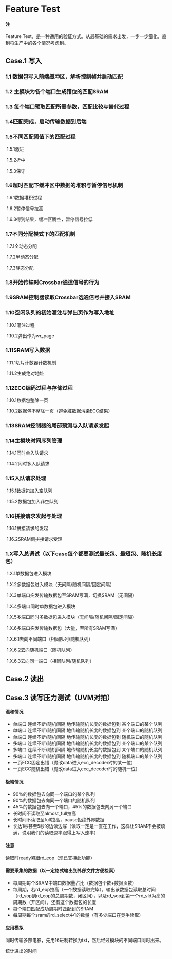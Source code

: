 # Feature Test

#### 注

Feature Test，是一种通用的验证方式。从最基础的需求出发，一步一步细化，直到将生产中的各个情况考虑到。

## Case.1 写入

### 1.1 数据包写入前端缓冲区，解析控制帧并启动匹配

### 1.2 主模块为各个端口生成错位的匹配SRAM

### 1.3 每个端口预取匹配所需参数，匹配比较与替代过程

### 1.4匹配完成，启动传输数据到后端

### 1.5不同匹配阈值下的匹配过程

​	1.5.1激进

​	1.5.2折中

​	1.5.3保守

### 1.6超时匹配下缓冲区中数据的堆积与暂停信号机制

​	1.6.1数据堆积过程

​	1.6.2暂停信号拉高

​	1.6.3得到结果，缓冲区腾空，暂停信号拉低

### 1.7不同分配模式下的匹配机制

​	1.7.1全动态分配

​	1.7.2半动态分配

​	1.7.3静态分配

### 1.8开始传输时Crossbar通道信号的行为

### 1.9SRAM控制器读取Crossbar选通信号并接入SRAM

### 1.10空闲队列的初始灌注与弹出页作为写入地址

​	1.10.1灌注过程

​	1.10.2弹出作为wr_page

### 1.11SRAM写入数据

​	1.11.1切片计数器计数机制

​	1.11.2生成绝对地址

### 1.12ECC编码过程与存储过程

​	1.10.1数据包整除一页

​	1.10.2数据包不整除一页（避免脏数据污染ECC结果）

### 1.13SRAM控制器的尾部预测与入队请求发起

### 1.14主模块时间序列管理

​	1.14.1同时单入队请求

​	1.14.2同时多入队请求

### 1.15入队请求处理

​	1.15.1数据包加入空队列

​	1.15.2数据包加入非空队列

### 1.16拼接请求发起与处理

​	1.16.1拼接请求的发起

​	1.16.2SRAM侧拼接请求受理

### 1.X写入总调试（以下case每个都要测试最长包、最短包、随机长度包）

​	1.X.1单数据包进入模块

​	1.X.2多数据包进入模块（无间隔/随机间隔/固定间隔）

​	1.X.3单端口突发传输数据包至SRAM写满，切换SRAM（无间隔）

​	1.X.4多端口同时单数据包进入模块

​	1.X.5多端口同时多数据包进入模块（无间隔/随机间隔/固定间隔）

​	1.X.6多端口突发传输数据包（大量，至所有SRAM写满）

​		1.X.6.1去向不同端口（相同队列/随机队列）

​		1.X.6.2去向随机端口（随机队列）

​		1.X.6.3去向同一端口（相同队列/随机队列）

## Case.2 读出

## Case.3 读写压力测试（UVM对拍）

#### 温和情况

- 单端口 连续不断/随机间隔 地传输随机长度的数据包到 某个端口的某个队列
- 单端口 连续不断/随机间隔 地传输随机长度的数据包到 某个端口的随机队列
- 单端口 连续不断/随机间隔 地传输随机长度的数据包到 随机端口的随机队列
- 多端口 连续不断/随机间隔 地传输随机长度的数据包到 某个端口的某个队列
- 多端口 连续不断/随机间隔 地传输随机长度的数据包到 某个端口的随机队列
- 多端口 连续不断/随机间隔 地传输随机长度的数据包到 随机端口的某个队列
- 一页ECC固定出错（魔改data进入ecc_decoder时的某一位）
- 一页ECC随机出错（魔改data进入ecc_decoder时的随机一位）

#### 极端情况

- 90%的数据包去向同一个端口的某个队列
- 90%的数据包去向同一个端口的随机队列
- 45%的数据包去向一个端口，45%的数据包去向另一个端口
- 长时间不读取至almost_full拉高
- 长时间不读取至full拉高，pause拒绝外界数据
- 长达1秒甚至5秒的边读边写（读取一定是一直在工作，这样让SRAM不会被填满，说明我们的读取速率跟得上写入速率）

#### 注意

读取时ready紧跟rd_eop（现已支持此功能）

#### 需要采集的数据（以一定格式输出到外部文件方便检索）

- 每周期每个SRAM中端口数据量占比（数据包个数+数据页数）
- 每周期，若rd_eop拉高（一个数据读取完毕），输出该数据包读取总时间（rd_sop到rd_eop的总周期数，闭区间），以及rd_sop到第一个rd_vld为高的周期数（开区间），还有这个数据包的长度
- 每个端口匹配成功周期时匹配到的SRAM
- 每周期每个sram的rd_select中1的数量（有多少端口在竞争读取）

#### 应用模拟

同时传输多部电影，先用16进制转换为txt，然后经过模块的不同端口同时出来。

统计进出的时间

